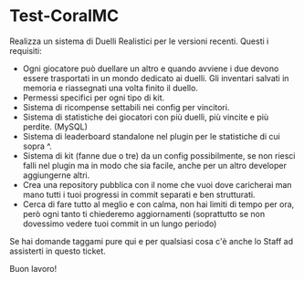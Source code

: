 # Test-CoralMC
Realizza un sistema di Duelli Realistici per le versioni recenti.
Questi i requisiti:
- Ogni giocatore può duellare un altro e quando avviene i due devono essere trasportati in un mondo dedicato ai duelli. Gli inventari salvati in memoria e riassegnati una volta finito il duello.
- Permessi specifici per ogni tipo di kit.
- Sistema di ricompense settabili nei config per vincitori.
- Sistema di statistiche dei giocatori con più duelli, più vincite e più perdite. (MySQL)
- Sistema di leaderboard standalone nel plugin per le statistiche di cui sopra ^.
- Sistema di kit (fanne due o tre) da un config possibilmente, se non riesci falli nel plugin ma in modo che sia facile, anche per un altro developer aggiungerne altri.
- Crea una repository pubblica con il nome che vuoi dove caricherai man mano tutti i tuoi progressi in commit separati e ben strutturati.
- Cerca di fare tutto al meglio e con calma, non hai limiti di tempo per ora, però ogni tanto ti chiederemo aggiornamenti (soprattutto se non dovessimo vedere tuoi commit in un lungo periodo)

Se hai domande taggami pure qui e per qualsiasi cosa c'è anche lo Staff ad assisterti in questo ticket.

Buon lavoro!
